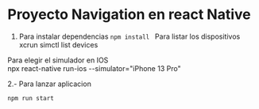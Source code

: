 # Proyecto Navigation en react Native

1. Para instalar dependencias
``
npm install 
``
Para listar los dispositivos
  xcrun simctl list devices

Para elegir el simulador en IOS  
  npx react-native run-ios --simulator="iPhone 13 Pro"

2.-  Para lanzar aplicacion

``
npm run start
``